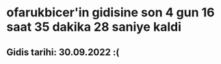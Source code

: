 # ofarukbicer'in gidisine son 4 gun 16 saat 35 dakika 28 saniye kaldi

## Gidis tarihi: 30.09.2022 :(